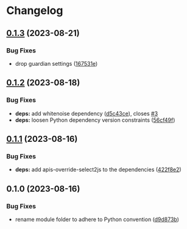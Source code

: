 # Changelog

## [0.1.3](https://github.com/acdh-oeaw/apis-acdhch-default-settings/compare/v0.1.2...v0.1.3) (2023-08-21)


### Bug Fixes

* drop guardian settings ([167531e](https://github.com/acdh-oeaw/apis-acdhch-default-settings/commit/167531e619d1ec0f429e35f342cba272404c377c))

## [0.1.2](https://github.com/acdh-oeaw/apis-acdhch-default-settings/compare/v0.1.1...v0.1.2) (2023-08-18)


### Bug Fixes

* **deps:** add whitenoise dependency ([d5c43ce](https://github.com/acdh-oeaw/apis-acdhch-default-settings/commit/d5c43ceed7ab71cc725b56e4d5f6c05886121d6f)), closes [#3](https://github.com/acdh-oeaw/apis-acdhch-default-settings/issues/3)
* **deps:** loosen Python dependency version constraints ([56cf49f](https://github.com/acdh-oeaw/apis-acdhch-default-settings/commit/56cf49f0fc53b74ebbf6d1057c3876184f3b96b6))

## [0.1.1](https://github.com/acdh-oeaw/apis-acdhch-default-settings/compare/v0.1.0...v0.1.1) (2023-08-16)


### Bug Fixes

* **deps:** add apis-override-select2js to the dependencies ([422f8e2](https://github.com/acdh-oeaw/apis-acdhch-default-settings/commit/422f8e2e948cbeee7bdb4f64a0735f9204eb5136))

## 0.1.0 (2023-08-16)


### Bug Fixes

* rename module folder to adhere to Python convention ([d9d873b](https://github.com/acdh-oeaw/apis-acdhch-default-settings/commit/d9d873b1b5decf53dcaa58cf4a0a95f6a2b3f944))
